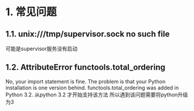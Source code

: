 # 1. 常见问题
## 1.1. unix:///tmp/supervisor.sock no such file
可能是supervisor服务没有启动

## 1.2. AttributeError functools.total_ordering
No, your import statement is fine. The problem is that your Python installation is one version behind.  functools.total_ordering was added in Python 3.2.
从python 3.2 才开始支持该方法
所以遇到该问题需要将python升级为3